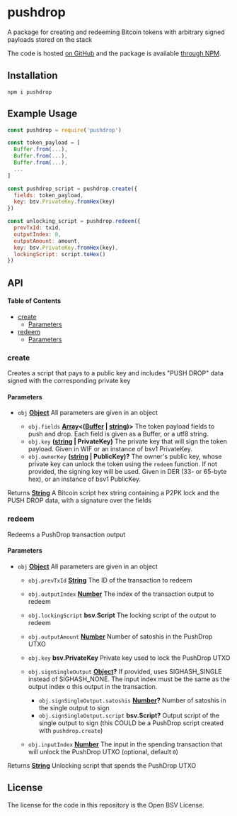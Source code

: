 # pushdrop

A package for creating and redeeming Bitcoin tokens with arbitrary signed payloads stored on the stack

The code is hosted [on GitHub](https://github.com/p2ppsr/pushdrop) and the package is available [through NPM](https://www.npmjs.com/package/pushdrop).

## Installation

    npm i pushdrop

## Example Usage

```js
const pushdrop = require('pushdrop')

const token_payload = [
  Buffer.from(...),
  Buffer.from(...),
  Buffer.from(...),
  ...
]

const pushdrop_script = pushdrop.create({
  fields: token_payload,
  key: bsv.PrivateKey.fromHex(key)
})

const unlocking_script = pushdrop.redeem({
  prevTxId: txid,
  outputIndex: 0,
  outputAmount: amount,
  key: bsv.PrivateKey.fromHex(key),
  lockingScript: script.toHex()
})
```

## API

<!-- Generated by documentation.js. Update this documentation by updating the source code. -->

#### Table of Contents

*   [create](#create)
    *   [Parameters](#parameters)
*   [redeem](#redeem)
    *   [Parameters](#parameters-1)

### create

Creates a script that pays to a public key and includes "PUSH DROP" data signed with the corresponding private key

#### Parameters

*   `obj` **[Object](https://developer.mozilla.org/docs/Web/JavaScript/Reference/Global_Objects/Object)** All parameters are given in an object

    *   `obj.fields` **[Array](https://developer.mozilla.org/docs/Web/JavaScript/Reference/Global_Objects/Array)<([Buffer](https://nodejs.org/api/buffer.html) | [string](https://developer.mozilla.org/docs/Web/JavaScript/Reference/Global_Objects/String))>** The token payload fields to push and drop. Each field is given as a Buffer, or a utf8 string.
    *   `obj.key` **([string](https://developer.mozilla.org/docs/Web/JavaScript/Reference/Global_Objects/String) | PrivateKey)** The private key that will sign the token payload. Given in WIF or an instance of bsv1 PrivateKey.
    *   `obj.ownerKey` **([string](https://developer.mozilla.org/docs/Web/JavaScript/Reference/Global_Objects/String) | PublicKey)?** The owner's public key, whose private key can unlock the token using the `redeem` function. If not provided, the signing key will be used. Given in DER (33- or 65-byte hex), or an instance of bsv1 PublicKey.

Returns **[String](https://developer.mozilla.org/docs/Web/JavaScript/Reference/Global_Objects/String)** A Bitcoin script hex string containing a P2PK lock and the PUSH DROP data, with a signature over the fields

### redeem

Redeems a PushDrop transaction output

#### Parameters

*   `obj` **[Object](https://developer.mozilla.org/docs/Web/JavaScript/Reference/Global_Objects/Object)** All parameters are given in an object

    *   `obj.prevTxId` **[String](https://developer.mozilla.org/docs/Web/JavaScript/Reference/Global_Objects/String)** The ID of the transaction to redeem
    *   `obj.outputIndex` **[Number](https://developer.mozilla.org/docs/Web/JavaScript/Reference/Global_Objects/Number)** The index of the transaction output to redeem
    *   `obj.lockingScript` **bsv.Script** The locking script of the output to redeem
    *   `obj.outputAmount` **[Number](https://developer.mozilla.org/docs/Web/JavaScript/Reference/Global_Objects/Number)** Number of satoshis in the PushDrop UTXO
    *   `obj.key` **bsv.PrivateKey** Private key used to lock the PushDrop UTXO
    *   `obj.signSingleOutput` **[Object](https://developer.mozilla.org/docs/Web/JavaScript/Reference/Global_Objects/Object)?** If provided, uses SIGHASH_SINGLE instead of SIGHASH_NONE. The input index must be the same as the output index o this output in the transaction.

        *   `obj.signSingleOutput.satoshis` **[Number](https://developer.mozilla.org/docs/Web/JavaScript/Reference/Global_Objects/Number)?** Number of satoshis in the single output to sign
        *   `obj.signSingleOutput.script` **bsv.Script?** Output script of the single output to sign (this COULD be a PushDrop script created with `pushdrop.create`)
    *   `obj.inputIndex` **[Number](https://developer.mozilla.org/docs/Web/JavaScript/Reference/Global_Objects/Number)** The input in the spending transaction that will unlock the PushDrop UTXO (optional, default `0`)

Returns **[String](https://developer.mozilla.org/docs/Web/JavaScript/Reference/Global_Objects/String)** Unlocking script that spends the PushDrop UTXO

## License

The license for the code in this repository is the Open BSV License.
